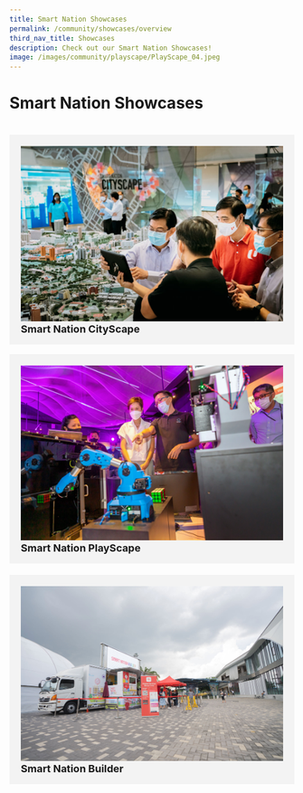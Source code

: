 ```yaml
---
title: Smart Nation Showcases
permalink: /community/showcases/overview
third_nav_title: Showcases
description: Check out our Smart Nation Showcases!
image: /images/community/playscape/PlayScape_04.jpeg
---
```

# Smart Nation Showcases

<div class="row" style="padding: 20px 0px 10px 0px;">
  <div class="col" style="background-color: #f3f3f3; padding: 20px 20px 0px 20px;"> 
    <a href="/community/showcases/cityscape"><img src="/images/community/cityscape/Cityscape-01.jpeg" alt="CityScape"></a><br>
    <div class="header" style="font-size:18px"><b>Smart Nation CityScape</b></div><br>
  </div> &nbsp; &nbsp; &nbsp; &nbsp; 
  	<div class="col" style="background-color: #f3f3f3; padding: 20px 20px 0px 20px;"> 
      <a href="/community/showcases/playscape"><img src="/images/community/playscape/Playscape_Rubik.jpg" alt="PlayScape"></a><br>
      <div class="header" style="font-size:18px"><b>Smart Nation PlayScape</b></div>  <br>
  </div>
 </div>
 
 <div class="row" style="padding: 10px 0px 10px 0px;">  
  <div class="col" style="background-color: #f3f3f3; padding: 20px 20px 0px 20px;"> 
	    <a href="/community/showcases/builder"><img src="/images/community/builder/Smart_Nation_Builder_00.jpeg"></a><br>
     <div class="header" style="font-size:18px"><b>Smart Nation Builder</b></div><br>
  </div> &nbsp; &nbsp; &nbsp; &nbsp; 
  	<div class="col" style="padding: 0px 20px 0px 20px;" ><br>
  </div>
 </div>